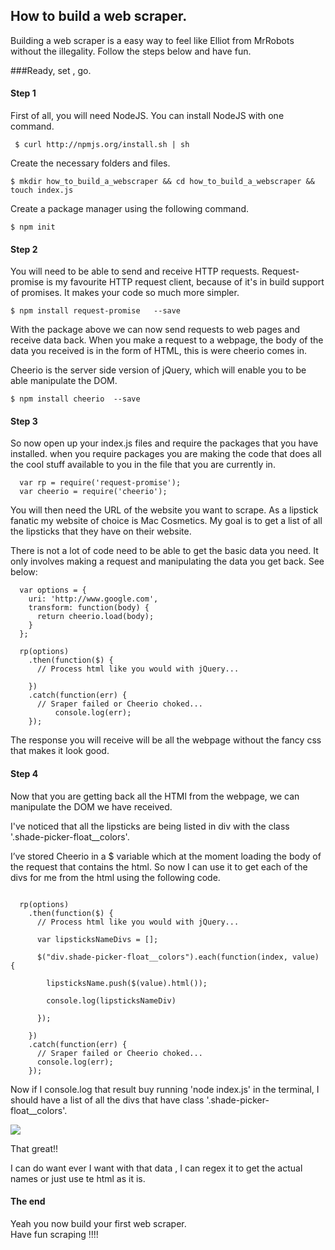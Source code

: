 ## How to build a web scraper.


Building a web scraper is a easy way to feel like Elliot from MrRobots without the illegality. Follow the steps below and have fun.

###Ready, set , go.


#### Step 1  
First of all, you will need NodeJS. You can install NodeJS with one command.

```
 $ curl http://npmjs.org/install.sh | sh
```
Create the necessary folders and files.

```
$ mkdir how_to_build_a_webscraper && cd how_to_build_a_webscraper && touch index.js
```

Create a package manager using the following command.

```
$ npm init 
```


#### Step 2

You will need to be able to send and receive HTTP requests. Request-promise is my favourite HTTP request client, because of it's in build support of promises. It makes your code so much more simpler. 

``` 
$ npm install request-promise   --save
```

With the package above we can now send requests to web pages and receive data back. When you make a request to a webpage, the body of the data you received is in the form of HTML, this is were cheerio comes in.<br>

Cheerio is the server side version of jQuery, which will enable you to be able manipulate the DOM.

``` 
$ npm install cheerio  --save
```

#### Step 3

So now open up your index.js files and require the packages that you have installed. when you require packages you are making the code that does all the cool stuff available to you in the file that you are currently in.

```
  var rp = require('request-promise');
  var cheerio = require('cheerio'); 

```

You will then need the URL of the website you want to scrape. 
As a lipstick fanatic my website of choice is Mac Cosmetics. My goal is to get a list of all the lipsticks that they have on their website.

There is not a lot of code need to be able to get the basic data you need. It only involves making a request and manipulating the data you get back. See below:

```
  var options = {
    uri: 'http://www.google.com',
    transform: function(body) {
      return cheerio.load(body);
    }
  };

  rp(options)
    .then(function($) {
      // Process html like you would with jQuery...
    
    })
    .catch(function(err) {
      // Sraper failed or Cheerio choked...
          console.log(err);
    });

``` 

The response you will receive will be all the webpage without the fancy css that makes it look good.


  
#### Step 4

Now that you are getting back all the HTMl from the webpage, we can manipulate the DOM we have received. 

I've noticed that all the lipsticks are being listed in div with the class '.shade-picker-float__colors'. 

I’ve stored Cheerio in a $ variable which at the moment  loading the body of the request that contains the html. So now I can use it to get each of the divs for me from the html using the following code.

```

  rp(options)
    .then(function($) {
      // Process html like you would with jQuery...
      
      var lipsticksNameDivs = [];

      $("div.shade-picker-float__colors").each(function(index, value) {

        lipsticksName.push($(value).html());
        
        console.log(lipsticksNameDiv)

      });
    
    })
    .catch(function(err) {
      // Sraper failed or Cheerio choked...
      console.log(err);
    });

``` 
Now if I console.log that result buy running 'node index.js' in the terminal, I should have a list of all the divs that have class '.shade-picker-float__colors'. 

![](/images/lipsticksDivs.png)

That great!!

I can do want ever I want with that data , I can regex it to get the actual names or just use te html as it is.



#### The end

Yeah you now build your first web scraper. <br>
Have fun scraping !!!!



